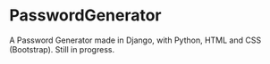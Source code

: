 # PasswordGenerator
A Password Generator made in Django, with Python, HTML and CSS (Bootstrap).
Still in progress.
